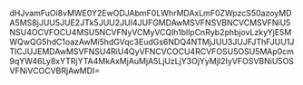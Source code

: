dHJvamFuOi8vMWE0Y2EwODJAbmF0LWhrMDAxLmF0ZWpzcS50azoyMDA5MS8jJUU5JUE2JTk5JUU2JUI4JUFGMDAwMSVFNSVBNCVCMSVFNiU5NSU4OCVFOCU4MSU5NCVFNyVCMyVCQlh1bllpCnRyb2phbjovLzkyYjE5MWQwQG5hdC1oazAwMi5hdGVqc3EudGs6NDQ4NTMjJUU3JUJFJThFJUU1JTlCJUJEMDAwMSVFNSU4RiU4QyVFNCVCOCU4RCVFOSU5OSU5MAp0cm9qYW46Ly8xYTRjYTA4MkAxMjAuMjA5LjUzLjY3OjYyMjI2IyVFOSVBNiU5OSVFNiVCOCVBRjAwMDI=
